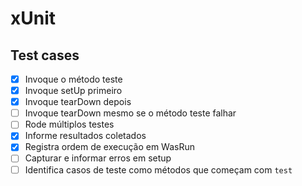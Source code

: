 # xUnit

## Test cases

- [x] Invoque o método teste
- [x] Invoque setUp primeiro
- [x] Invoque tearDown depois
- [ ] Invoque tearDown mesmo se o método teste falhar
- [ ] Rode múltiplos testes
- [x] Informe resultados coletados
- [x] Registra ordem de execução em WasRun
- [ ] Capturar e informar erros em setup
- [ ] Identifica casos de teste como métodos que começam com `test`